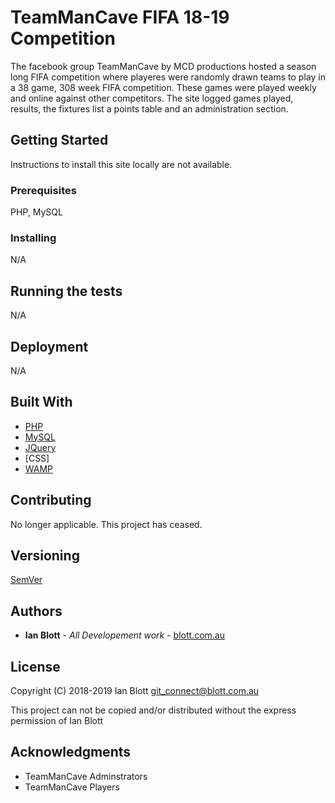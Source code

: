 # TeamManCave FIFA 18-19 Competition

The facebook group TeamManCave by MCD productions hosted a season long FIFA competition where playeres were randomly drawn teams to play in a 38 game, 308 week FIFA competition. These games were played weekly and online against other competitors. The site logged games played, results, the fixtures list a points table and an administration section.

## Getting Started

Instructions to install this site locally are not available.

### Prerequisites

PHP, MySQL

### Installing

N/A

## Running the tests

N/A

## Deployment

N/A

## Built With

* [PHP](https://www.php.net)
* [MySQL](https://www.mysql.com)
* [JQuery](https://jquery.com)
* [CSS]
* [WAMP](https://www.mysql.com)

## Contributing

No longer applicable. This project has ceased.

## Versioning

[SemVer](http://semver.org/)

## Authors

* **Ian Blott** - *All Developement work* - [blott.com.au](https://github.com/Pyroib)

## License

Copyright (C) 2018-2019 Ian Blott <git_connect@blott.com.au>

This project can not be copied and/or distributed without the express
permission of Ian Blott

## Acknowledgments

* TeamManCave Adminstrators
* TeamManCave Players
